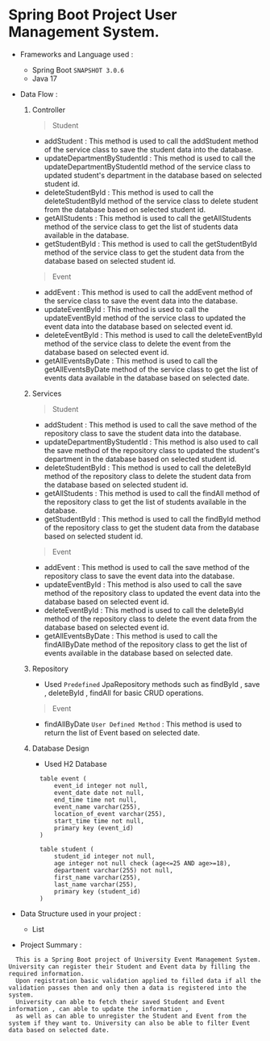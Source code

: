 # Spring Boot Project User Management System.

- Frameworks and Language used :
  - Spring Boot `SNAPSHOT 3.0.6`
  - Java 17

- Data Flow :
  1. Controller
  	  > Student
      - addStudent : This method is used to call the addStudent method of the service class to save the student data into the database.
      - updateDepartmentByStudentId : This method is used to call the updateDepartmentByStudentId method of the service class to updated student's department in the database based on selected student id.
      - deleteStudentById : This method is used to call the deleteStudentById method of the service class to delete student from the database based on selected student id.
      - getAllStudents : This method is used to call the getAllStudents method of the service class to get the list of students data available in the database.
      - getStudentById :  This method is used to call the getStudentById method of the service class to get the student data from the database based on selected student id.
      
      > Event
      - addEvent : This method is used to call the addEvent method of the service class to save the event data into the database.
      - updateEventById : This method is used to call the updateEventById method of the service class to updated the event data into the database based on selected event id.
      - deleteEventById : This method is used to call the deleteEventById method of the service class to delete the event from the database based on selected event id.
      - getAllEventsByDate : This method is used to call the getAllEventsByDate method of the service class to get the list of events data available in the database based on selected date.
      
  2. Services
  	  > Student
      - addStudent : This method is used to call the save method of the repository class to save the student data into the database.
      - updateDepartmentByStudentId :  This method is also used to call the save method of the repository class to updated the student's department in the database based on selected student id.
      - deleteStudentById : This method is used to call the deleteById method of the repository class to delete the student data from the database based on selected student id.
      - getAllStudents : This method is used to call the findAll method of the repository class to get the list of students available in the database. 
      - getStudentById :  This method is used to call the findById method of the repository class to get the student data from the database based on selected student id.
      
      > Event
      - addEvent : This method is used to call the save method of the repository class to save the event data into the database.
      - updateEventById :  This method is also used to call the save method of the repository class to updated the event data into the database based on selected event id.
      - deleteEventById : This method is used to call the deleteById method of the repository class to delete the event data from the database based on selected event id.
      - getAllEventsByDate : This method is used to call the findAllByDate method of the repository class to get the list of events available in the database based on selected date.
      
  3. Repository
      - Used `Predefined` JpaRepository methods such as findById , save , deleteById , findAll for basic CRUD operations.
      
      > Event 
      - findAllByDate `User Defined Method` : This method is used to return the list of Event based on selected date.
      
  4. Database Design
      - Used H2 Database
      ```
		table event (
       		event_id integer not null,
        	event_date date not null,
        	end_time time not null,
        	event_name varchar(255),
        	location_of_event varchar(255),
        	start_time time not null,
        	primary key (event_id)
    	)
    	
		table student (
       		student_id integer not null,
        	age integer not null check (age<=25 AND age>=18),
        	department varchar(255) not null,
        	first_name varchar(255),
        	last_name varchar(255),
        	primary key (student_id)
    	)
      ```
   
- Data Structure used in your project :
  - List

- Project Summary :
```
  This is a Spring Boot project of University Event Management System. University can register their Student and Event data by filling the required information.
  Upon registration basic validation applied to filled data if all the validation passes then and only then a data is registered into the system.
  University can able to fetch their saved Student and Event information , can able to update the information ,
  as well as can able to unregister the Student and Event from the system if they want to. University can also be able to filter Event data based on selected date.
```

